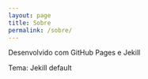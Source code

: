 ```yaml
---
layout: page
title: Sobre
permalink: /sobre/
---
```


Desenvolvido com GitHub Pages e Jekill

Tema: Jekill default 
